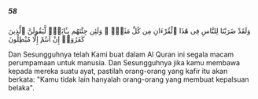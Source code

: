 ##### 58

<span class="ayah">وَلَقَدْ ضَرَبْنَا لِلنَّاسِ فِى هَٰذَا ٱلْقُرْءَانِ مِن كُلِّ مَثَلٍۢ ۚ وَلَئِن جِئْتَهُم بِـَٔايَةٍۢ لَّيَقُولَنَّ ٱلَّذِينَ كَفَرُوٓا۟ إِنْ أَنتُمْ إِلَّا مُبْطِلُونَ</span>

<span class="ayah_translation">Dan Sesungguhnya telah Kami buat dalam Al Quran ini segala macam perumpamaan untuk manusia. Dan Sesungguhnya jika kamu membawa kepada mereka suatu ayat, pastilah orang-orang yang kafir itu akan berkata: "Kamu tidak lain hanyalah orang-orang yang membuat kepalsuan belaka".</span>
